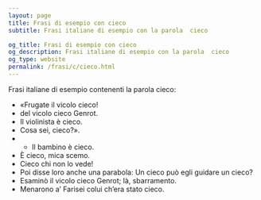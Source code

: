```yaml
---
layout: page
title: Frasi di esempio con cieco 
subtitle: Frasi italiane di esempio con la parola  cieco

og_title: Frasi di esempio con cieco 
og_description: Frasi italiane di esempio con la parola  cieco
og_type: website
permalink: /frasi/c/cieco.html
---
```


Frasi italiane di esempio contenenti la parola cieco:


- «Frugate il vicolo cieco!
- del vicolo cieco Genrot.
- Il violinista è cieco.
- Cosa sei, cieco?».
- - Il bambino è cieco.
- È cieco, mica scemo.
- Cieco chi non lo vede!
- Poi disse loro anche una parabola: Un cieco può egli guidare un cieco?
- Esaminò il vicolo cieco Genrot; là, sbarramento.
- Menarono a’ Farisei colui ch’era stato cieco.
